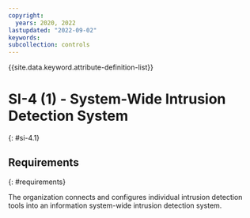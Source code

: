 ```yaml
---
copyright:
  years: 2020, 2022
lastupdated: "2022-09-02"
keywords: 
subcollection: controls
---
```



{{site.data.keyword.attribute-definition-list}}


# SI-4 (1) - System-Wide Intrusion Detection System
{: #si-4.1}

## Requirements
{: #requirements}

The organization connects and configures individual intrusion detection tools into an information system-wide intrusion detection system.


